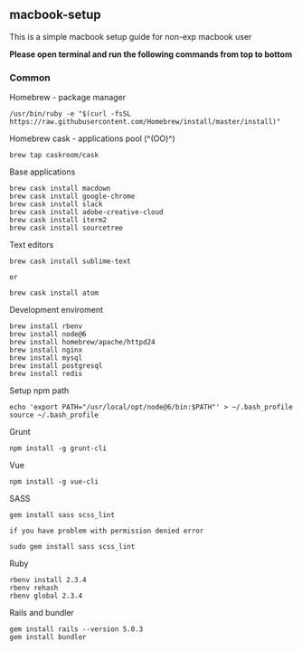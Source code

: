 ## macbook-setup

This is a simple macbook setup guide for non-exp macbook user

**Please open terminal and run the following commands from top to bottom**

### Common

Homebrew - package manager
```
/usr/bin/ruby -e "$(curl -fsSL https://raw.githubusercontent.com/Homebrew/install/master/install)"
```

Homebrew cask - applications pool (^(OO)^)
```
brew tap caskroom/cask
```

Base applications
```
brew cask install macdown
brew cask install google-chrome
brew cask install slack
brew cask install adobe-creative-cloud
brew cask install iterm2
brew cask install sourcetree
```

Text editors
```
brew cask install sublime-text

or

brew cask install atom
```

Development enviroment
```
brew install rbenv
brew install node@6
brew install homebrew/apache/httpd24
brew install nginx
brew install mysql
brew install postgresql
brew install redis
```

Setup npm path
```
echo 'export PATH="/usr/local/opt/node@6/bin:$PATH"' > ~/.bash_profile
source ~/.bash_profile
```

Grunt
```
npm install -g grunt-cli
```

Vue
```
npm install -g vue-cli
```

SASS
```
gem install sass scss_lint

if you have problem with permission denied error

sudo gem install sass scss_lint
```

Ruby
```
rbenv install 2.3.4
rbenv rehash
rbenv global 2.3.4
```

Rails and bundler
```
gem install rails --version 5.0.3
gem install bundler
```
